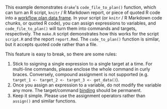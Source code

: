 This example demonstrates `drake`'s `code_file_to_plan()` function, which can turn an R script, `knitr` / R Markdown report, or piece of quoted R code into a [workflow plan data frame](https://ropenscilabs.github.io/drake-manual/plans.html). In your script (or `knitr` / R Markdown code chunks, or quoted R code), you can assign expressions to variables, and `code_file_to_plan()` will turn them into commands and targets, respectively. The `make.R` script demonstrates how this works for the script `script.R` and the report `report.Rmd`. The `code_to_plan()` function is similar, but it accepts quoted code rather than a file.

This feature is easy to break, so there are some rules:

1. Stick to ssigning a single expression to a single target at a time. For multi-line commands, please enclose the whole command in curly braces. Conversely, compound assignment is not supported (e.g. `target_1 <- target_2 <- target_3 <- get_data()`).
2. Once you assign an expression to a variable, do not modify the variable any more. The target/command [binding](https://cs.stackexchange.com/questions/39525/what-is-the-difference-between-assignment-valuation-and-name-binding) should be permanent.
3. Keep it simple. Please use the assignment operators rather than `assign()` and similar functions.
